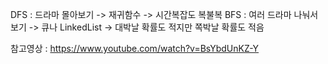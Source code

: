 
DFS : 드라마 몰아보기 -> 재귀함수 -> 시간복잡도 복불복
BFS : 여러 드라마 나눠서 보기 -> 큐나 LinkedList -> 대박날 확률도 적지만 쪽박날 확률도 적음


참고영상 : https://www.youtube.com/watch?v=BsYbdUnKZ-Y
